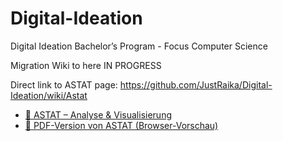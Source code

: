 # Digital-Ideation
Digital Ideation Bachelor’s Program - Focus Computer Science

Migration Wiki to here IN PROGRESS

Direct link to ASTAT page: https://github.com/JustRaika/Digital-Ideation/wiki/Astat

- [🔬 ASTAT – Analyse & Visualisierung](./static-wiki/astat/Astat.md)
- [📄 PDF-Version von ASTAT (Browser-Vorschau)](./static-wiki/astat/Astat.pdf)

